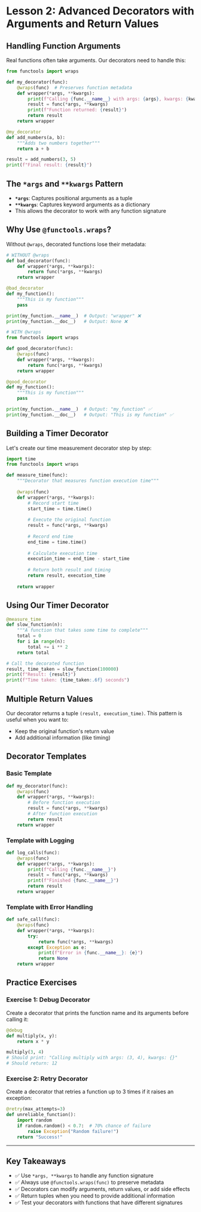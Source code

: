 # Lesson 2: Advanced Decorators with Arguments and Return Values

## Handling Function Arguments

Real functions often take arguments. Our decorators need to handle this:

```python
from functools import wraps

def my_decorator(func):
    @wraps(func)  # Preserves function metadata
    def wrapper(*args, **kwargs):
        print(f"Calling {func.__name__} with args: {args}, kwargs: {kwargs}")
        result = func(*args, **kwargs)
        print(f"Function returned: {result}")
        return result
    return wrapper

@my_decorator
def add_numbers(a, b):
    """Adds two numbers together"""
    return a + b

result = add_numbers(3, 5)
print(f"Final result: {result}")
```

## The `*args` and `**kwargs` Pattern

- **`*args`**: Captures positional arguments as a tuple
- **`**kwargs`**: Captures keyword arguments as a dictionary
- This allows the decorator to work with any function signature

## Why Use `@functools.wraps`?

Without `@wraps`, decorated functions lose their metadata:

```python
# WITHOUT @wraps
def bad_decorator(func):
    def wrapper(*args, **kwargs):
        return func(*args, **kwargs)
    return wrapper

@bad_decorator
def my_function():
    """This is my function"""
    pass

print(my_function.__name__)  # Output: "wrapper" ❌
print(my_function.__doc__)   # Output: None ❌

# WITH @wraps
from functools import wraps

def good_decorator(func):
    @wraps(func)
    def wrapper(*args, **kwargs):
        return func(*args, **kwargs)
    return wrapper

@good_decorator  
def my_function():
    """This is my function"""
    pass

print(my_function.__name__)  # Output: "my_function" ✅
print(my_function.__doc__)   # Output: "This is my function" ✅
```

## Building a Timer Decorator

Let's create our time measurement decorator step by step:

```python
import time
from functools import wraps

def measure_time(func):
    """Decorator that measures function execution time"""
    
    @wraps(func)
    def wrapper(*args, **kwargs):
        # Record start time
        start_time = time.time()
        
        # Execute the original function
        result = func(*args, **kwargs)
        
        # Record end time
        end_time = time.time()
        
        # Calculate execution time
        execution_time = end_time - start_time
        
        # Return both result and timing
        return result, execution_time
    
    return wrapper
```

## Using Our Timer Decorator

```python
@measure_time
def slow_function(n):
    """A function that takes some time to complete"""
    total = 0
    for i in range(n):
        total += i ** 2
    return total

# Call the decorated function
result, time_taken = slow_function(100000)
print(f"Result: {result}")
print(f"Time taken: {time_taken:.6f} seconds")
```

## Multiple Return Values

Our decorator returns a tuple `(result, execution_time)`. This pattern is useful when you want to:
- Keep the original function's return value
- Add additional information (like timing)

## Decorator Templates

### Basic Template
```python
def my_decorator(func):
    @wraps(func)
    def wrapper(*args, **kwargs):
        # Before function execution
        result = func(*args, **kwargs)
        # After function execution  
        return result
    return wrapper
```

### Template with Logging
```python
def log_calls(func):
    @wraps(func)
    def wrapper(*args, **kwargs):
        print(f"Calling {func.__name__}")
        result = func(*args, **kwargs)
        print(f"Finished {func.__name__}")
        return result
    return wrapper
```

### Template with Error Handling
```python
def safe_call(func):
    @wraps(func)
    def wrapper(*args, **kwargs):
        try:
            return func(*args, **kwargs)
        except Exception as e:
            print(f"Error in {func.__name__}: {e}")
            return None
    return wrapper
```

## Practice Exercises

### Exercise 1: Debug Decorator
Create a decorator that prints the function name and its arguments before calling it:

```python
@debug
def multiply(x, y):
    return x * y

multiply(3, 4)
# Should print: "Calling multiply with args: (3, 4), kwargs: {}"
# Should return: 12
```

### Exercise 2: Retry Decorator
Create a decorator that retries a function up to 3 times if it raises an exception:

```python
@retry(max_attempts=3)
def unreliable_function():
    import random
    if random.random() < 0.7:  # 70% chance of failure
        raise Exception("Random failure!")
    return "Success!"
```

---

## Key Takeaways

- ✅ Use `*args, **kwargs` to handle any function signature
- ✅ Always use `@functools.wraps(func)` to preserve metadata
- ✅ Decorators can modify arguments, return values, or add side effects
- ✅ Return tuples when you need to provide additional information
- ✅ Test your decorators with functions that have different signatures
